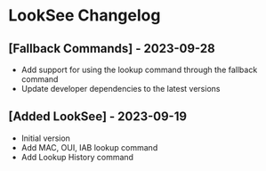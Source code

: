 # LookSee Changelog

## [Fallback Commands] - 2023-09-28

- Add support for using the lookup command through the fallback command
- Update developer dependencies to the latest versions

## [Added LookSee] - 2023-09-19

- Initial version
- Add MAC, OUI, IAB lookup command
- Add Lookup History command
